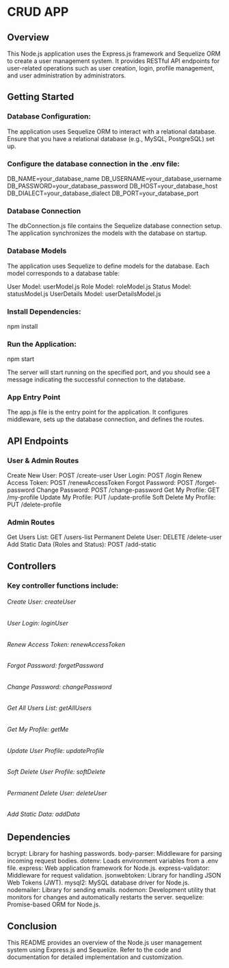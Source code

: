 # CRUD APP

## Overview
This Node.js application uses the Express.js framework and Sequelize ORM to create a user management system. It provides RESTful API endpoints for user-related operations such as user creation, login, profile management, and user administration by administrators.

## Getting Started


### Database Configuration:
The application uses Sequelize ORM to interact with a relational database. Ensure that you have a relational database (e.g., MySQL, PostgreSQL) set up.


### Configure the database connection in the .env file:
DB_NAME=your_database_name
DB_USERNAME=your_database_username
DB_PASSWORD=your_database_password
DB_HOST=your_database_host
DB_DIALECT=your_database_dialect
DB_PORT=your_database_port


### Database Connection
The dbConnection.js file contains the Sequelize database connection setup. The application synchronizes the models with the database on startup.


### Database Models
The application uses Sequelize to define models for the database. Each model corresponds to a database table:

User Model: userModel.js
Role Model: roleModel.js
Status Model: statusModel.js
UserDetails Model: userDetailsModel.js


### Install Dependencies:
npm install

### Run the Application:
npm start

The server will start running on the specified port, and you should see a message indicating the successful connection to the database.


### App Entry Point
The app.js file is the entry point for the application. It configures middleware, sets up the database connection, and defines the routes.


## API Endpoints
### User & Admin Routes
Create New User: POST /create-user
User Login: POST /login
Renew Access Token: POST /renewAccessToken
Forgot Password: POST /forget-password
Change Password: POST /change-password
Get My Profile: GET /my-profile
Update My Profile: PUT /update-profile
Soft Delete My Profile: PUT /delete-profile

### Admin Routes
Get Users List: GET /users-list
Permanent Delete User: DELETE /delete-user
Add Static Data (Roles and Status): POST /add-static


## Controllers
### Key controller functions include:
###### Create User: createUser
###### User Login: loginUser
###### Renew Access Token: renewAccessToken
###### Forgot Password: forgetPassword
###### Change Password: changePassword
###### Get All Users List: getAllUsers
###### Get My Profile: getMe
###### Update User Profile: updateProfile
###### Soft Delete User Profile: softDelete
###### Permanent Delete User: deleteUser
###### Add Static Data: addData


## Dependencies
bcrypt: Library for hashing passwords.
body-parser: Middleware for parsing incoming request bodies.
dotenv: Loads environment variables from a .env file.
express: Web application framework for Node.js.
express-validator: Middleware for request validation.
jsonwebtoken: Library for handling JSON Web Tokens (JWT).
mysql2: MySQL database driver for Node.js.
nodemailer: Library for sending emails.
nodemon: Development utility that monitors for changes and automatically restarts the server.
sequelize: Promise-based ORM for Node.js.


## Conclusion
This README provides an overview of the Node.js user management system using Express.js and Sequelize. Refer to the code and documentation for detailed implementation and customization.